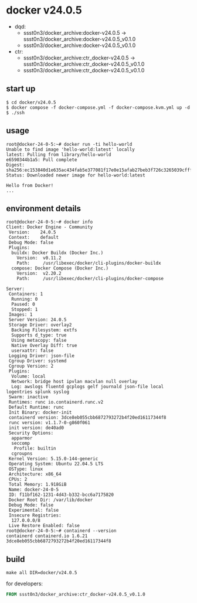 # docker v24.0.5

* dqd:
  * ssst0n3/docker_archive:docker-v24.0.5 -> ssst0n3/docker_archive:docker-v24.0.5_v0.1.0
  * ssst0n3/docker_archive:docker-v24.0.5_v0.1.0
* ctr:
  * ssst0n3/docker_archive:ctr_docker-v24.0.5 -> ssst0n3/docker_archive:ctr_docker-v24.0.5_v0.1.0
  * ssst0n3/docker_archive:ctr_docker-v24.0.5_v0.1.0

## start up

```shell
$ cd docker/v24.0.5
$ docker compose -f docker-compose.yml -f docker-compose.kvm.yml up -d
$ ./ssh
```

## usage

```shell
root@docker-24-0-5:~# docker run -ti hello-world
Unable to find image 'hello-world:latest' locally
latest: Pulling from library/hello-world
e6590344b1a5: Pull complete 
Digest: sha256:ec153840d1e635ac434fab5e377081f17e0e15afab27beb3f726c3265039cfff
Status: Downloaded newer image for hello-world:latest

Hello from Docker!
...
```

## environment details

```shell
root@docker-24-0-5:~# docker info
Client: Docker Engine - Community
 Version:    24.0.5
 Context:    default
 Debug Mode: false
 Plugins:
  buildx: Docker Buildx (Docker Inc.)
    Version:  v0.11.2
    Path:     /usr/libexec/docker/cli-plugins/docker-buildx
  compose: Docker Compose (Docker Inc.)
    Version:  v2.20.2
    Path:     /usr/libexec/docker/cli-plugins/docker-compose

Server:
 Containers: 1
  Running: 0
  Paused: 0
  Stopped: 1
 Images: 1
 Server Version: 24.0.5
 Storage Driver: overlay2
  Backing Filesystem: extfs
  Supports d_type: true
  Using metacopy: false
  Native Overlay Diff: true
  userxattr: false
 Logging Driver: json-file
 Cgroup Driver: systemd
 Cgroup Version: 2
 Plugins:
  Volume: local
  Network: bridge host ipvlan macvlan null overlay
  Log: awslogs fluentd gcplogs gelf journald json-file local logentries splunk syslog
 Swarm: inactive
 Runtimes: runc io.containerd.runc.v2
 Default Runtime: runc
 Init Binary: docker-init
 containerd version: 3dce8eb055cbb6872793272b4f20ed16117344f8
 runc version: v1.1.7-0-g860f061
 init version: de40ad0
 Security Options:
  apparmor
  seccomp
   Profile: builtin
  cgroupns
 Kernel Version: 5.15.0-144-generic
 Operating System: Ubuntu 22.04.5 LTS
 OSType: linux
 Architecture: x86_64
 CPUs: 2
 Total Memory: 1.918GiB
 Name: docker-24-0-5
 ID: f11bf162-1231-4d43-b332-bcc6a7175820
 Docker Root Dir: /var/lib/docker
 Debug Mode: false
 Experimental: false
 Insecure Registries:
  127.0.0.0/8
 Live Restore Enabled: false
root@docker-24-0-5:~# containerd --version
containerd containerd.io 1.6.21 3dce8eb055cbb6872793272b4f20ed16117344f8
```

## build

```shell
make all DIR=docker/v24.0.5
```

for developers:

```dockerfile
FROM ssst0n3/docker_archive:ctr_docker-v24.0.5_v0.1.0
```
